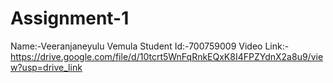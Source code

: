 # Assignment-1
Name:-Veeranjaneyulu Vemula
Student Id:-700759009
Video Link:-https://drive.google.com/file/d/10tcrt5WnFqRnkEQxK8I4FPZYdnX2a8u9/view?usp=drive_link 

